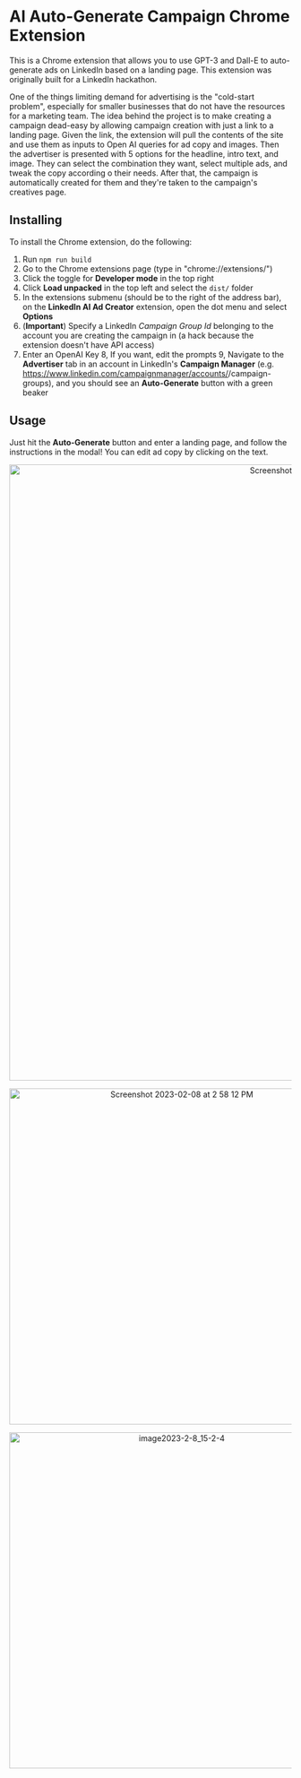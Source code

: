 # AI Auto-Generate Campaign Chrome Extension

This is a Chrome extension that allows you to use GPT-3 and Dall-E to auto-generate ads
on LinkedIn based on a landing page. This extension was originally built for a LinkedIn
hackathon.

One of the things limiting demand for advertising is the "cold-start problem", especially for
smaller businesses that do not have the resources for a marketing team.
The idea behind the project is to make creating a campaign dead-easy by allowing campaign
creation with just a link to a landing page. Given the link, the extension will pull the
contents of the site and use them as inputs to Open AI queries for ad copy and images.
Then the advertiser is presented with 5 options for the headline, intro text, and image.
They can select the combination they want, select multiple ads, and tweak the copy according 
o their needs. After that, the campaign is automatically created for them and they're taken
to the campaign's creatives page.

## Installing 

To install the Chrome extension, do the following:

1. Run `npm run build`
2. Go to the Chrome extensions page (type in "chrome://extensions/")
3. Click the toggle for **Developer mode** in the top right
4. Click **Load unpacked** in the top left and select the `dist/` folder
5. In the extensions submenu (should be to the right of the address bar), on the **LinkedIn AI Ad Creator** extension, open the dot menu and select **Options**
6. (**Important**) Specify a LinkedIn _Campaign Group Id_ belonging to the account you are creating the campaign in (a hack because the extension doesn't have API access)
7. Enter an OpenAI Key
8, If you want, edit the prompts
9, Navigate to the **Advertiser** tab in an account in LinkedIn's **Campaign Manager** (e.g. https://www.linkedin.com/campaignmanager/accounts/<advertiser-id>/campaign-groups), and you should see an **Auto-Generate** button with a green beaker

## Usage

Just hit the **Auto-Generate** button and enter a landing page, and follow the instructions in the modal!
You can edit ad copy by clicking on the text.

<p align="center">
  <img width="1100" alt="Screenshot 2023-02-08 at 2 55 27 PM" src="https://github.com/rtadinada/linkedin-gai-ad/assets/2136938/962e869a-ec90-4871-81f1-1f36feb75922">
</p>

<p align="center">
  <img width="600" alt="Screenshot 2023-02-08 at 2 58 12 PM" src="https://github.com/rtadinada/linkedin-gai-ad/assets/2136938/69b4c5ba-a2c6-4394-b192-d5b27db67795">
</p>

<p align="center">
  <img width="600" alt="image2023-2-8_15-2-4" src="https://github.com/rtadinada/linkedin-gai-ad/assets/2136938/af255f8b-bafe-4b10-a77f-bfb3ac323081">
</p>


